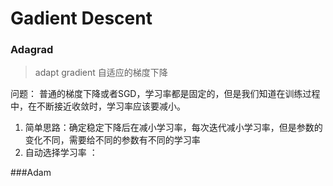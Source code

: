 # Gadient Descent



### Adagrad

> adapt gradient 自适应的梯度下降

问题： 普通的梯度下降或者SGD，学习率都是固定的，但是我们知道在训练过程中，在不断接近收敛时，学习率应该要减小。

1. 简单思路：确定稳定下降后在减小学习率，每次迭代减小学习率，但是参数的变化不同，需要给不同的参数有不同的学习率
2. 自动选择学习率 ：



###Adam